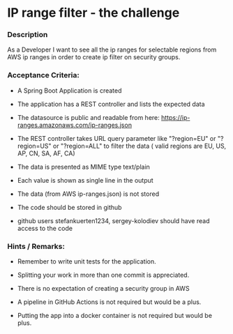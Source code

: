 # IP range filter - the challenge

### Description

As a Developer I want to see all the ip ranges for selectable regions from AWS ip ranges in order to create ip filter on
security groups.

### Acceptance Criteria:

- A Spring Boot Application is created

- The application has a REST controller and lists the expected data

- The datasource is public and readable from here: https://ip-ranges.amazonaws.com/ip-ranges.json

- The REST controller takes URL query parameter like "?region=EU" or "?region=US" or "?region=ALL" to filter the data (
  valid regions are EU, US, AP, CN, SA, AF, CA)

- The data is presented as MIME type text/plain

- Each value is shown as single line in the output

- The data (from AWS ip-ranges.json) is not stored

- The code should be stored in github

- github users stefankuerten1234, sergey-kolodiev should have read access to the code

### Hints / Remarks:

- Remember to write unit tests for the application.

- Splitting your work in more than one commit is appreciated.

- There is no expectation of creating a security group in AWS

- A pipeline in GitHub Actions is not required but would be a plus.

- Putting the app into a docker container is not required but would be plus.
